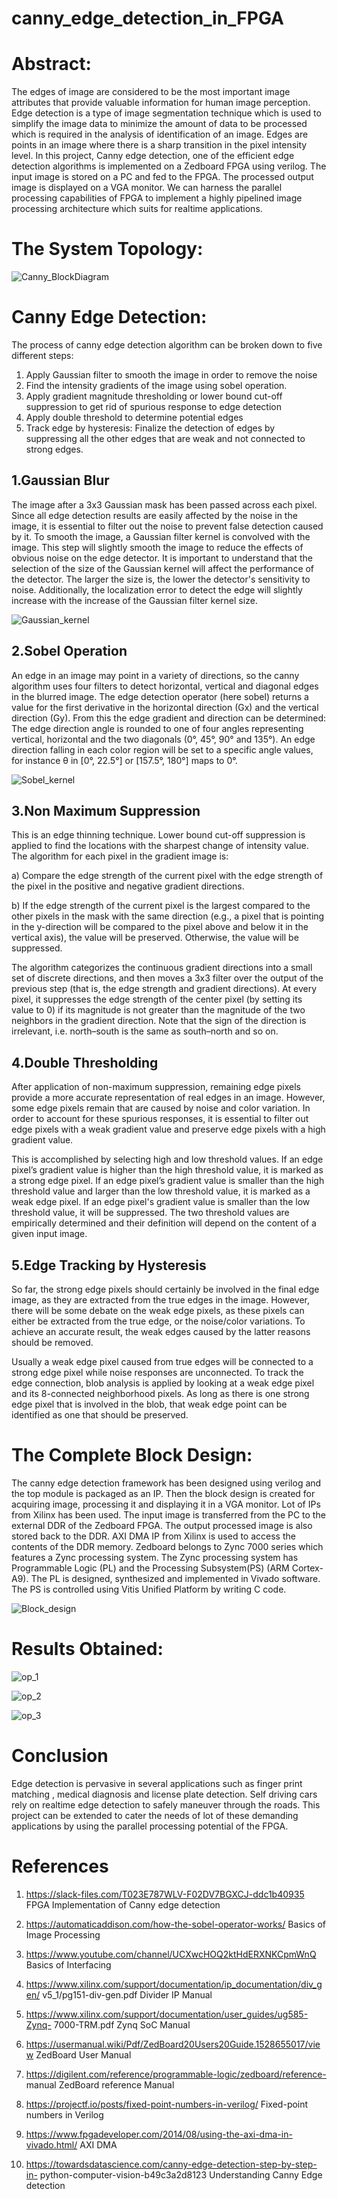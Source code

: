 # canny_edge_detection_in_FPGA
# Abstract:

The edges of image are considered to be the most important image attributes that provide valuable information for human image perception. Edge detection is a type of image segmentation technique which is used to simplify the image data to minimize the amount of data to be processed which is required in the analysis of identification of an image. Edges are points in an image where there is a sharp transition in the pixel intensity level. In this project, Canny edge detection, one of the efficient edge detection algorithms is implemented on a Zedboard FPGA using verilog. The input image is stored on a PC and fed to the FPGA. The processed output image is displayed on a VGA monitor. We can harness the parallel processing capabilities of FPGA to implement a highly pipelined image processing architecture which suits for realtime applications.


# The System Topology:

![Canny_BlockDiagram](https://user-images.githubusercontent.com/85092975/137434389-1c5c9145-fc0f-4d4b-a3ab-fae946a1a086.jpg)


# Canny Edge Detection:

The process of canny edge detection algorithm can be broken down to five different steps: 
1. Apply Gaussian filter to smooth the image in order to remove the noise 
2. Find the intensity gradients of the image using sobel operation. 
3. Apply gradient magnitude thresholding or lower bound cut-off suppression to get rid of spurious response to edge detection 
4. Apply double threshold to determine potential edges 
5. Track edge by hysteresis: Finalize the detection of edges by suppressing all the other edges that are weak and not connected to strong edges. 


## 1.Gaussian Blur

The image after a 3x3 Gaussian mask has been passed across each pixel. Since all edge detection results are easily affected by the noise in the image, it is essential to filter out the noise to prevent false detection caused by it. To smooth the image, a Gaussian filter kernel is convolved with the image. This step will slightly smooth the image to reduce the effects of obvious noise on the edge detector. It is important to understand that the selection of the size of the Gaussian kernel will affect the performance of the detector. The larger the size is, the lower the detector's sensitivity to noise. Additionally, the localization error to detect the edge will slightly increase with the increase of the Gaussian filter kernel size.

![Gaussian_kernel](https://user-images.githubusercontent.com/85092975/137435129-4c4692c2-3e5d-4195-a599-36c3ebfe0c88.jpg)


## 2.Sobel Operation

An edge in an image may point in a variety of directions, so the canny algorithm uses four filters to detect horizontal, vertical and diagonal edges in the blurred image. The edge detection operator (here sobel) returns a value for the first derivative in the horizontal direction (Gx) and the vertical direction (Gy). From this the edge gradient and direction can be determined: The edge direction angle is rounded to one of four angles representing vertical, horizontal and the two diagonals (0°, 45°, 90° and 135°). An edge direction falling in each color region will be set to a specific angle values, for instance θ in [0°, 22.5°] or [157.5°, 180°] maps to 0°. 

![Sobel_kernel](https://user-images.githubusercontent.com/85092975/137435751-84962145-44d2-4bb4-a002-127d34a15a1f.jpg)


## 3.Non Maximum Suppression

This is an edge thinning technique. Lower bound cut-off suppression is applied to find the locations with the sharpest change of intensity value. The algorithm for each pixel in the gradient image is: 

 a) Compare the edge strength of the current pixel with the edge strength of the pixel in the positive and negative gradient directions. 

 b) If the edge strength of the current pixel is the largest compared to the other pixels in the mask with the same direction (e.g., a pixel that is pointing in the y-direction will be compared to the pixel above and below it in the vertical axis), the value will be preserved. Otherwise, the value will be suppressed. 
    
The algorithm categorizes the continuous gradient directions into a small set of discrete directions, and then moves a 3x3 filter over the output of the previous step (that is, the edge strength and gradient directions). At every pixel, it suppresses the edge strength of the center pixel (by setting its value to 0) if its magnitude is not greater than the magnitude of the two neighbors in the gradient direction. Note that the sign of the direction is irrelevant, i.e. north–south is the same as south–north and so on. 


## 4.Double Thresholding

After application of non-maximum suppression, remaining edge pixels provide a more accurate representation of real edges in an image. However, some edge pixels remain that are caused by noise and color variation. In order to account for these spurious responses, it is essential to filter out edge pixels with a weak gradient value and preserve edge pixels with a high gradient value. 

This is accomplished by selecting high and low threshold values. If an edge pixel’s gradient value is higher than the high threshold value, it is marked as a strong edge pixel. If an edge pixel’s gradient value is smaller than the high threshold value and larger than the low threshold value, it is marked as a weak edge pixel. If an edge pixel's gradient value is smaller than the low threshold value, it will be suppressed. The two threshold values are empirically determined and their definition will depend on the content of a given input image. 


## 5.Edge Tracking by Hysteresis

So far, the strong edge pixels should certainly be involved in the final edge image, as they are extracted from the true edges in the image. However, there will be some debate on the weak edge pixels, as these pixels can either be extracted from the true edge, or the noise/color variations. To achieve an accurate result, the weak edges caused by the latter reasons should be removed.  

Usually a weak edge pixel caused from true edges will be connected to a strong edge pixel while noise responses are unconnected. To track the edge connection, blob analysis is applied by looking at a weak edge pixel and its 8-connected neighborhood pixels. As long as there is one strong edge pixel that is involved in the blob, that weak edge point can be identified as one that should be preserved. 


# The Complete Block Design:

The canny edge detection framework has been designed using verilog and the top module is packaged as an IP. Then the block design is created for acquiring image, processing it and displaying it in a VGA monitor. Lot of IPs from Xilinx has been used. The input image is transferred from the PC to the external DDR of the Zedboard FPGA. The output processed image is also stored back to the DDR. AXI DMA IP from Xilinx is used to access the contents of the DDR memory. Zedboard belongs to Zync 7000 series which features a Zync processing system. The Zync processing system has Programmable Logic (PL) and the Processing Subsystem(PS) (ARM Cortex-A9). The PL is designed, synthesized and implemented in Vivado software. The PS is controlled using Vitis Unified Platform by writing C code.

![Block_design](https://user-images.githubusercontent.com/85092975/137436645-564adb44-7aaf-4282-b60c-f74eb41b6c30.jpg)

# Results Obtained:

![op_1](https://user-images.githubusercontent.com/85092975/137437229-3f31a1ee-6480-484f-b8fa-78a32c34fc68.jpg)

![op_2](https://user-images.githubusercontent.com/85092975/137437241-3b249e7a-1e55-49e0-8d0f-06e8b1bb28df.jpg)

![op_3](https://user-images.githubusercontent.com/85092975/137437259-6b51e4a5-5342-4ffc-9eda-ad310e7b1992.jpg)


# Conclusion

Edge detection is pervasive in several applications such as finger print matching , medical diagnosis and license plate detection. Self driving cars rely on realtime edge detection to safely maneuver through the roads. This project can be extended to cater the needs of lot of these demanding applications by using the parallel processing potential of the FPGA. 

# References
 
1. https://slack-files.com/T023E787WLV-F02DV7BGXCJ-ddc1b40935 
FPGA Implementation of Canny edge detection 

 

2. https://automaticaddison.com/how-the-sobel-operator-works/ 
Basics of Image Processing 

 

3. https://www.youtube.com/channel/UCXwcHOQ2ktHdERXNKCpmWnQ 
Basics of Interfacing 

 

4. https://www.xilinx.com/support/documentation/ip_documentation/div_gen/
v5_1/pg151-div-gen.pdf 
Divider IP Manual 

 

5. https://www.xilinx.com/support/documentation/user_guides/ug585-Zynq-
7000-TRM.pdf 
Zynq SoC Manual 

 

6. https://usermanual.wiki/Pdf/ZedBoard20Users20Guide.1528655017/view 
ZedBoard User Manual 

 

7. https://digilent.com/reference/programmable-logic/zedboard/reference-
manual 
ZedBoard reference Manual 

 

8. https://projectf.io/posts/fixed-point-numbers-in-verilog/ 
Fixed-point numbers in Verilog 

 

9. https://www.fpgadeveloper.com/2014/08/using-the-axi-dma-in-vivado.html/ 
AXI DMA  

 

10. https://towardsdatascience.com/canny-edge-detection-step-by-step-in-
python-computer-vision-b49c3a2d8123 
Understanding Canny Edge detection  
